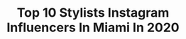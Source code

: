 ---
title: Top 10 Stylists Instagram Influencers In Miami In 2020
description: >-
  Find top stylists Instagram influencers in Miami in 2020. Most popular hashtags: #love #hiphop #miami #stylist.
platform: Instagram
hits: 134
text_top: Identify the best Instagram influencers on inBeat.
text_bottom: Our platform has 134 Instagram influencers like this in Miami, United States for you to contact.
profiles:
  - username: "theoakcliffprincess"
    fullname: >-
      MURRSMUSIC
    bio: >-
      Artist 🎙 Check out my new Single
    location: "United States"
    followers: 3427
    engagement: 1256
    commentsToLikes: 0.091116
    id: ckap6ulwuhf320i7859jvlr7m
    verified: false
    hashtags: "#sing, #rapper, #colombia, #hiphop"
  - username: "frostingandfettuccine"
    fullname: >-
      Sam Adler | Food Styling
    bio: >-
      Teaching food photographers how to find their unique style + creative superpowers to make money online 💫 Saveur blog award winner 2018 Baking blog:
    location: "United States"
    followers: 37296
    engagement: 416
    commentsToLikes: 0.087504
    id: ck5ztxaui1agd0i14h130niy9
    verified: false
    hashtags: "#cookiesofinstagram, #southfloridaphotographer, #buzzfeedfood, #thebakefeed"
  - username: "liandrasalles"
    fullname: >-
      LIANDRA SALLES
    bio: >-
      ▪️Stay curious|Stop labelling|Support women▪️ @skep360 Co-founder - Fashion Director/Stylist 📍Miami
    location: "United States"
    followers: 17050
    engagement: 114
    commentsToLikes: 0.078496
    id: ck55kzrhw0g6m0i11fl4etdc4
    verified: false
    hashtags: "#behindthescenes, #bts, #comingsoon, #countdown"
  - username: "vibrantandpure"
    fullname: >-
      Adeline Waugh
    bio: >-
      ⁣⁣Author of 'Vibrant & Pure'⠀⠀⠀ Food Stylist + Photographer⠀⠀⠀ Miami, FL 🔅 My cookbook is now available!👇🏼⠀
    location: "United States"
    followers: 86746
    engagement: 80
    commentsToLikes: 0.031667
    id: ck6tpjvhuka490j71edww6757
    verified: true
    hashtags: "#pureleafpartner, #vibrantandpurehome, #florapartner, #sponsored"
  - username: "_hairbyritz"
    fullname: >-
      H a i r B y R I T Z 💇🏾‍♀️🇭🇹
    bio: >-
      ☥G o d 🙏🏾Psalm 46:5 ♡ 𝐅𝐚𝐦𝐢𝐥𝐲 𝐩𝐚𝐠𝐞: @theolibrisfamily •MIAMI Stylist •(305)833-9911 TEXT ONLY •Appointments ONLY •Deposit🚫Non Refundable🚫
    location: "United States"
    followers: 74711
    engagement: 600
    commentsToLikes: 0.008118
    id: ck13am1q4r1ck0i19r7perq4u
    verified: false
    hashtags: "#naturalhairgoals, #curlycommunity, #naturalhairtips, #hairbyritz"
  - username: "stylesbyhips"
    fullname: >-
      💜The Purple Head Stylist💜
    bio: >-
      Miami Stylist (786) 859-4259 (Text) 🚫No Kids/No Extra People Read The Highlight Important Info. (July Booking)
    location: "United States"
    followers: 39616
    engagement: 76
    commentsToLikes: 0.038816
    id: ck0vzlbnw9nw60i191t6qytqj
    verified: false
    hashtags: "#clientselfie, #healthyhairjourney, #protectivehairstyles, #respectmyhair"
  - username: "itscidnee"
    fullname: >-
      Cidnee G.
    bio: >-
      I turn creative ideas into inspiring visuals. 5feet 10inches cidneegray@gmail.com South Florida 🌴
    location: "United States"
    followers: 7974
    engagement: 728
    commentsToLikes: 0.118559
    id: ck6tsn9c15q990j71fmljjsnw
    verified: false
    hashtags: "#beautifulwomen, #poschemodels, #coffeevideo, #fashionweek"
  - username: "achicmusic"
    fullname: >-
      A.Chic (aye-sheek)
    bio: >-
      CHICQUITA LOADING 🗡 I create dope shit and mind my business... Artist ♦️Songwriter♦️Creative Director CoCo Complex the EP everywhere OUT NOW!!👇🏾
    location: "United States"
    followers: 8167
    engagement: 520
    commentsToLikes: 0.187869
    id: ckaotsiqgxb800i78xeatvwh9
    verified: false
    hashtags: "#hiphop, #tidal, #honeygold, #chic"
  - username: "justinlynnstyling"
    fullname: >-
      Justin Lynn
    bio: >-
      Fashion Consultant + Stylist LA / NY / Miami
    location: "United States"
    followers: 15496
    engagement: 90
    commentsToLikes: 0.045300
    id: ck8t0mgxsskc30j78agin7n2h
    verified: false
    hashtags: "#justinlynnstyling, #custom, #setlife"
  - username: "thebossmannmedia"
    fullname: >-
      Johnny Elizalde
    bio: >-
      Award Winning Editor-In-Chief : The BossMann Magazine @thebossmannmagazine | Artist Manager | Venture Coinist | Film production | Photography
    location: "United States"
    followers: 6474
    engagement: 930
    commentsToLikes: 0.010283
    id: ck15u9w0ym4z50i1964go9iod
    verified: false
    hashtags: "#fashionblogger, #family, #blessed, #followyourdreams"
---
